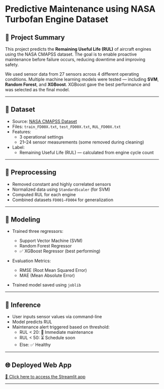 # Predictive Maintenance using NASA Turbofan Engine Dataset

## 🚀 Project Summary

This project predicts the **Remaining Useful Life (RUL)** of aircraft engines using the NASA CMAPSS dataset. The goal is to enable proactive maintenance before failure occurs, reducing downtime and improving safety.

We used sensor data from 27 sensors across 4 different operating conditions. Multiple machine learning models were tested — including **SVM**, **Random Forest**, and **XGBoost**. XGBoost gave the best performance and was selected as the final model.

---

## 📁 Dataset

- Source: [NASA CMAPSS Dataset](https://www.nasa.gov/cmapps/)
- Files: `train_FD00X.txt`, `test_FD00X.txt`, `RUL_FD00X.txt`
- Features:
  - 3 operational settings
  - 21–24 sensor measurements (some removed during cleaning)
- Label:
  - Remaining Useful Life (RUL) — calculated from engine cycle count

---

## 🧹 Preprocessing

- Removed constant and highly correlated sensors
- Normalized data using `StandardScaler` (for SVM)
- Computed RUL for each engine
- Combined datasets `FD001–FD004` for generalization

---

## 🤖 Modeling

- Trained three regressors:
  - Support Vector Machine (SVM)
  - Random Forest Regressor
  - ✅ XGBoost Regressor (best performing)

- Evaluation Metrics:
  - RMSE (Root Mean Squared Error)
  - MAE (Mean Absolute Error)

- Trained model saved using `joblib`

---

## 🧪 Inference

- User inputs sensor values via command-line
- Model predicts RUL
- Maintenance alert triggered based on threshold:
  - RUL < 20: 🚨 Immediate maintenance
  - RUL < 50: ⏳ Schedule soon
  - Else: ✅ Healthy

---

## 🌐 Deployed Web App

[🔗 Click here to access the Streamlit app](https://predictivemaintainance-u8iykyt5eepetw4fyjoafv.streamlit.app/)

---


